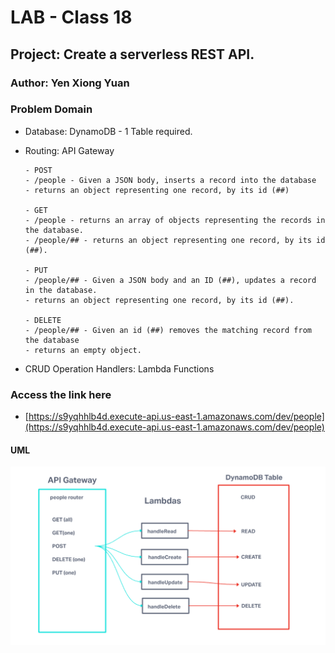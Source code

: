 # LAB - Class 18

## Project: Create a serverless REST API.

### Author: Yen Xiong Yuan

### Problem Domain

* Database: DynamoDB 
      - 1 Table required.
      
* Routing: API Gateway  

      - POST
      - /people - Given a JSON body, inserts a record into the database
      - returns an object representing one record, by its id (##)  

      - GET   
      - /people - returns an array of objects representing the records in the database.
      - /people/## - returns an object representing one record, by its id (##).

      - PUT
      - /people/## - Given a JSON body and an ID (##), updates a record in the database.
      - returns an object representing one record, by its id (##).

      - DELETE   
      - /people/## - Given an id (##) removes the matching record from the database
      - returns an empty object.

* CRUD Operation Handlers: Lambda Functions

### Access the link here

- [https://s9yqhhlb4d.execute-api.us-east-1.amazonaws.com/dev/people](https://s9yqhhlb4d.execute-api.us-east-1.amazonaws.com/dev/people)


#### UML

![Serverless API Whiteboard](./assets/lab-18.png)